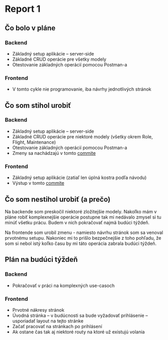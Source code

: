 # Report 1

## Čo bolo v pláne

### Backend
 - Základný setup aplikácie – server-side 
 - Základné CRUD operácie pre všetky modely 
 - Otestovanie základných operácií pomocou Postman-a 

### Frontend
 - V tomto cykle nie programovanie, iba návrhy jednotlivých stránok 

## Čo som stihol urobiť

### Backend
- Základný setup aplikácie – server-side
- Základné CRUD operácie pre niektoré modely (všetky
okrem Role, Flight, Maintenance)
- Otestovanie základných operácií pomocou Postman-a
- Zmeny sa nachádzajú v tomto [commite](https://github.com/iwanovski/twa-project/commit/0648bcd8fbe00f76a0cf22ede56ca9a688b8059d)

### Frontend
- Základný setup aplikácie (zatiaľ len úplná kostra podľa návodu)
- Výstup v tomto [commite](https://github.com/iwanovski/twa-project-fe/commit/f8684d1e6d389cffad624ef47956eb86e91759ea)

## Čo som nestihol urobiť (a prečo)

Na backende som preskočil niektoré zložitejšie modely. Nakoľko mám v pláne robiť komplexnejšie operácie postupne tak mi nedávalo zmysel si tu minúť všetku prácu. Budem v nich pokračovať najmä budúci týždeň.

Na frontende som urobil zmenu - namiesto návrhu stránok som sa venoval prvotnému setupu. Nakoniec mi to prišlo bezpečnejšie z toho pohľadu, že som si nebol istý koľko času by mi táto operácia zabrala budúci týždeň.

## Plán na budúci týždeň

### Backend
- Pokračovať v práci na komplexných use-casoch

### Frontend
- Prvotné nákresy stránok
- Úvodná stránka – v budúcnosti sa bude vyžadovať prihlásenie – usporiadať layout na tejto stránke 
- Začať pracovať na stránkach po prihlásení
- Ak ostane čas tak aj niektoré routy na ktoré už existujú volania